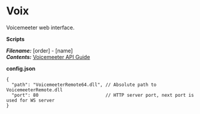 # Voix
Voicemeeter web interface.

**Scripts**

***Filename:*** [order] - [name]\
***Contents:*** [Voicemeeter API Guide](http://vbaudio.jcedeveloppement.com/Download_CABLE/VoicemeeterRemoteAPI.pdf#page=9)

**config.json**
```
{
  "path": "VoicemeeterRemote64.dll", // Absolute path to VoicemeeterRemote.dll
  "port": 80                         // HTTP server port, next port is used for WS server
}
```
